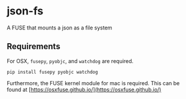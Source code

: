 # json-fs
A FUSE that mounts a json as a file system

## Requirements

For OSX, `fusepy`, `pyobjc`, and `watchdog` are required.
```
pip install fusepy pyobjc watchdog
```

Furthermore, the FUSE kernel module for mac is required. This can be found at [https://osxfuse.github.io/](https://osxfuse.github.io/)
